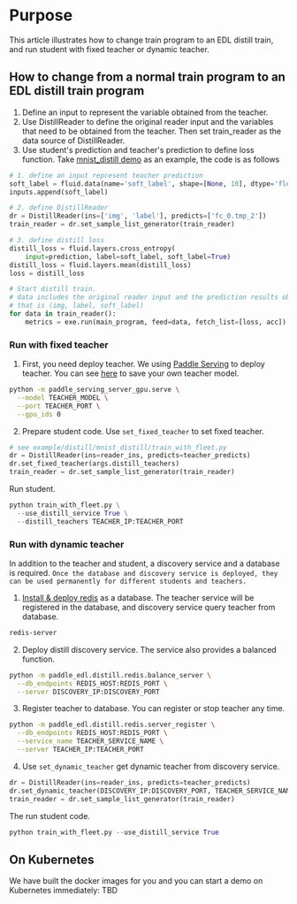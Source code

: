# Purpose
This article illustrates how to change train program to an EDL distill train, and run student
with fixed teacher or dynamic teacher.

## How to change from a normal train program to an EDL distill train program
1. Define an input to represent the variable obtained from the teacher.
2. Use DistillReader to define the original reader input and the variables that need to be obtained from the teacher.
Then set train_reader as the data source of DistillReader.
3. Use student's prediction and teacher's prediction to define loss function.
Take [mnist_distill demo](./mnist_distill) as an example, the code is as follows
``` python
# 1. define an input represent teacher prediction
soft_label = fluid.data(name='soft_label', shape=[None, 10], dtype='float32')
inputs.append(soft_label)

# 2. define DistillReader
dr = DistillReader(ins=['img', 'label'], predicts=['fc_0.tmp_2'])
train_reader = dr.set_sample_list_generator(train_reader)

# 3. define distill loss
distill_loss = fluid.layers.cross_entropy(
    input=prediction, label=soft_label, soft_label=True)
distill_loss = fluid.layers.mean(distill_loss)
loss = distill_loss

# Start distill train.
# data includes the original reader input and the prediction results obtained from the teacher,
# that is (img, label, soft_label)
for data in train_reader():
    metrics = exe.run(main_program, feed=data, fetch_list=[loss, acc])
```

### Run with fixed teacher
1. First, you need deploy teacher. We using [Paddle Serving](https://github.com/PaddlePaddle/Serving) to deploy teacher.
You can see [here](https://github.com/PaddlePaddle/Serving/blob/develop/doc/SAVE.md) to save your own teacher model.
``` bash
python -m paddle_serving_server_gpu.serve \
  --model TEACHER_MODEL \
  --port TEACHER_PORT \
  --gpu_ids 0
```
2. Prepare student code. Use `set_fixed_teacher` to set fixed teacher.
``` python
# see example/distill/mnist_distill/train_with_fleet.py
dr = DistillReader(ins=reader_ins, predicts=teacher_predicts)
dr.set_fixed_teacher(args.distill_teachers)
train_reader = dr.set_sample_list_generator(train_reader)
```
Run student.
``` python
python train_with_fleet.py \
  --use_distill_service True \
  --distill_teachers TEACHER_IP:TEACHER_PORT
```

### Run with dynamic teacher
In addition to the teacher and student, a discovery service and a database is required.
`Once the database and discovery service is deployed, they can be used permanently for different students and teachers.`
1. [Install & deploy redis](https://redis.io/download) as a database.
The teacher service will be registered in the database, and discovery service query teacher from database.
``` bash
redis-server
``` 
2. Deploy distill discovery service. The service also provides a balanced function.
``` bash
python -m paddle_edl.distill.redis.balance_server \
  --db_endpoints REDIS_HOST:REDIS_PORT \
  --server DISCOVERY_IP:DISCOVERY_PORT
```
3. Register teacher to database. You can register or stop teacher any time. 
``` bash
python -m paddle_edl.distill.redis.server_register \
  --db_endpoints REDIS_HOST:REDIS_PORT \
  --service_name TEACHER_SERVICE_NAME \
  --server TEACHER_IP:TEACHER_PORT
```
4. Use `set_dynamic_teacher` get dynamic teacher from discovery service.
``` python 
dr = DistillReader(ins=reader_ins, predicts=teacher_predicts)
dr.set_dynamic_teacher(DISCOVERY_IP:DISCOVERY_PORT, TEACHER_SERVICE_NAME)
train_reader = dr.set_sample_list_generator(train_reader)
``` 
The run student code.
``` python
python train_with_fleet.py --use_distill_service True
```

## On Kubernetes

We have built the docker images for you and you can start a demo on Kubernetes immediately:
TBD
